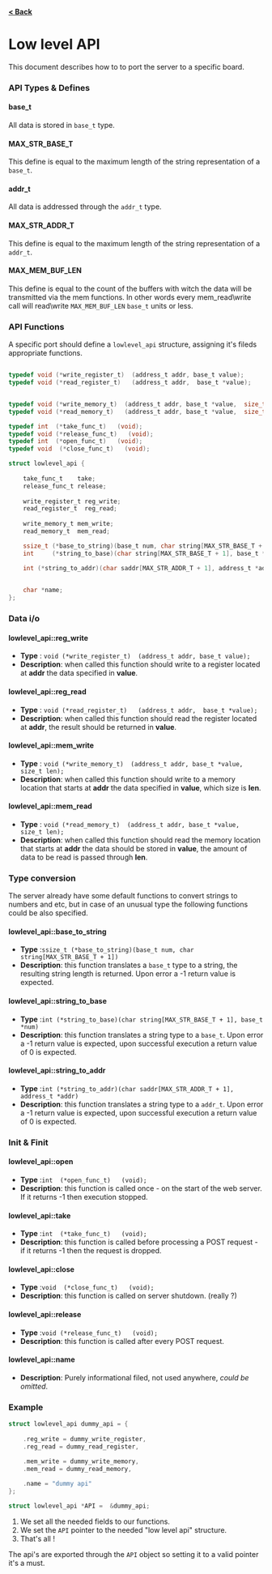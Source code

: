 [**< Back**](index.html)

# Low level API


This document describes how to to port the server to a specific board.

### API Types & Defines

#### base_t
All data is stored in `base_t` type.

#### MAX_STR_BASE_T
This define is equal to the maximum length of the string representation of a `base_t`.

#### addr_t
All data is addressed through the `addr_t` type.

#### MAX_STR_ADDR_T
This define is equal to the maximum length of the string representation of a `addr_t`.

#### MAX_MEM_BUF_LEN
This define is equal to the count of the buffers with witch the data will be transmitted 
via the mem functions. In other words every mem_read\write call will read\write `MAX_MEM_BUF_LEN`
`base_t` units or less.

### API Functions

A specific port should define a `lowlevel_api` structure, assigning it's 
fileds appropriate functions. 

```C

typedef void (*write_register_t)  (address_t addr, base_t value);
typedef void (*read_register_t)   (address_t addr,  base_t *value);


typedef void (*write_memory_t)  (address_t addr, base_t *value,  size_t len);
typedef void (*read_memory_t)   (address_t addr, base_t *value,  size_t len);

typedef int  (*take_func_t)   (void);
typedef void (*release_func_t)   (void);
typedef int  (*open_func_t)   (void);
typedef void  (*close_func_t)   (void);

struct lowlevel_api {
	
	take_func_t    take; 
	release_func_t release; 
	
	write_register_t reg_write;
	read_register_t  reg_read;
	
	write_memory_t mem_write;
	read_memory_t  mem_read;

	ssize_t (*base_to_string)(base_t num, char string[MAX_STR_BASE_T + 1]);
	int 	(*string_to_base)(char string[MAX_STR_BASE_T + 1], base_t *num);

	int (*string_to_addr)(char saddr[MAX_STR_ADDR_T + 1], address_t *addr);
	

	char *name;	
};

```
### Data i/o

#### lowlevel_api::reg_write
* **Type** : `void (*write_register_t)  (address_t addr, base_t value);`
* **Description**: when called this function should write to a register located at **addr** 
the data specified in **value**.


#### lowlevel_api::reg_read
* **Type** : `void (*read_register_t)   (address_t addr,  base_t *value);`
* **Description**: when called this function should read the register located at **addr**, 
the result should be returned in **value**.

#### lowlevel_api::mem_write
* **Type** : `void (*write_memory_t)  (address_t addr, base_t *value,  size_t len);`
* **Description**: when called this function should write to a memory location that starts at **addr** 
the data specified in **value**, which size is **len**.

#### lowlevel_api::mem_read
* **Type** : `void (*read_memory_t)  (address_t addr, base_t *value,  size_t len);`
* **Description**: when called this function should read the memory location that starts at **addr** 
the data should be stored in **value**, the amount of data to be read is passed through **len**.

### Type conversion

The server already have some default functions to convert strings to numbers and etc, but 
in case of an unusual type the following functions could be also specified.

#### lowlevel_api::base_to_string
* **Type** :`ssize_t (*base_to_string)(base_t num, char string[MAX_STR_BASE_T + 1])`
* **Description**: this function translates a `base_t` type to a string, 
the resulting string length is returned. Upon error a -1 return value is expected.

#### lowlevel_api::string_to_base
* **Type** :`int (*string_to_base)(char string[MAX_STR_BASE_T + 1], base_t *num)`
* **Description**: this function translates a string type to a `base_t`. 
Upon error a -1 return value is expected, upon successful execution a return value of 0 is expected.

#### lowlevel_api::string_to_addr
* **Type** :`int (*string_to_addr)(char saddr[MAX_STR_ADDR_T + 1], address_t *addr)`
* **Description**: this function translates a string type to a `addr_t`. 
Upon error a -1 return value is expected, upon successful execution a return value of 0 is expected.

### Init & Finit

#### lowlevel_api::open
* **Type** :`int  (*open_func_t)   (void);`
* **Description**: this function is called once - on the start of the web server. If it returns 
-1 then execution stopped. 

#### lowlevel_api::take
* **Type** :`int  (*take_func_t)   (void);`
* **Description**: this function is called before processing a POST request - if it returns -1 then 
the request is dropped.


#### lowlevel_api::close
* **Type** :`void  (*close_func_t)   (void);`
* **Description**: this function is called on server shutdown. (really ?)

#### lowlevel_api::release
* **Type** :`void (*release_func_t)   (void);`
* **Description**:  this function is called after every POST request.

#### lowlevel_api::name
* **Description**: Purely informational filed, not used anywhere, _could be omitted_.

### Example

``` C
struct lowlevel_api dummy_api = {
	
	.reg_write = dummy_write_register,
	.reg_read = dummy_read_register,
	
	.mem_write = dummy_write_memory,
	.mem_read = dummy_read_memory,

	.name = "dummy api"
};

struct lowlevel_api *API =  &dummy_api;
```

1. We set all the needed fields to our functions.
2. We set the `API` pointer to the needed "low level api" structure.
3. That's all !

The api's are exported through the `API` object so setting it to a valid pointer it's a must.

